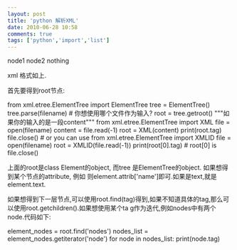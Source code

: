 ```yaml
---
layout: post
title: 'python 解析XML'
date: 2010-06-28 10:58
comments: true
tags: ['python','import','list']
---
```


<root> <nodes> <node name="n1"> node1 </node> <node name="n2"> node2 </node>
</nodes> <edge> nothing </edge> </root>

xml 格式如上.

首先要得到root节点:

from xml.etree.ElementTree import ElementTree tree = ElementTree()
tree.parse(filename) # 你想使用哪个文件作为输入? root = tree.getroot()
"""如果你的输入的是一段content""" from xml.etree.ElementTree import XML file =
open(filename) content = file.read(-1) root = XML(content) print(root.tag)
file.close() # or you can use from xml.etree.ElementTree import XMLID file =
open(filename) root = XMLID(file.read(-1)) print(root[0].tag) # root[0] is
<root></root> file.close()

上面的root是class Element的object, 而tree 是ElementTree的object. 如果想得到某个节点的attribute,
例如<node name="name1">
则element.attrib['name']即可.如果是<edge>text</edge>,就是element.text.

如果想得到下一层节点,可以使用root.find(tag)得到,如果不知道具体的tag,那么可以使用root.getchildren().如果想使用某个ta
g作为迭代,例如nodes中有两个node.代码如下:

element_nodes = root.find('nodes') nodes_list =
element_nodes.getiterator('node') for node in nodes_list: print(node.tag)

